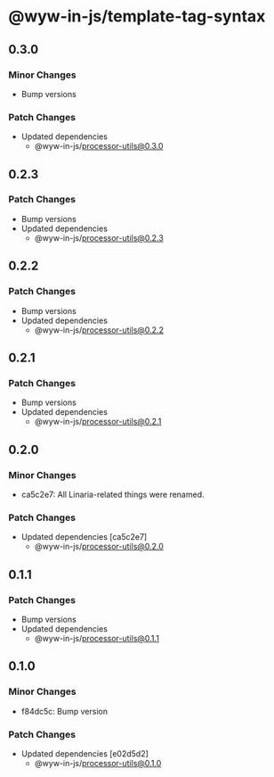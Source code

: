 # @wyw-in-js/template-tag-syntax

## 0.3.0

### Minor Changes

- Bump versions

### Patch Changes

- Updated dependencies
  - @wyw-in-js/processor-utils@0.3.0

## 0.2.3

### Patch Changes

- Bump versions
- Updated dependencies
  - @wyw-in-js/processor-utils@0.2.3

## 0.2.2

### Patch Changes

- Bump versions
- Updated dependencies
  - @wyw-in-js/processor-utils@0.2.2

## 0.2.1

### Patch Changes

- Bump versions
- Updated dependencies
  - @wyw-in-js/processor-utils@0.2.1

## 0.2.0

### Minor Changes

- ca5c2e7: All Linaria-related things were renamed.

### Patch Changes

- Updated dependencies [ca5c2e7]
  - @wyw-in-js/processor-utils@0.2.0

## 0.1.1

### Patch Changes

- Bump versions
- Updated dependencies
  - @wyw-in-js/processor-utils@0.1.1

## 0.1.0

### Minor Changes

- f84dc5c: Bump version

### Patch Changes

- Updated dependencies [e02d5d2]
  - @wyw-in-js/processor-utils@0.1.0
